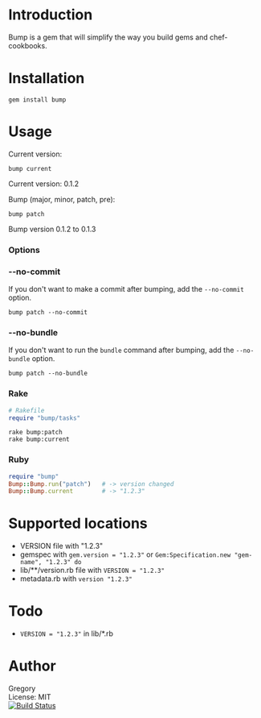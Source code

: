 # Introduction
Bump is a gem that will simplify the way you build gems and chef-cookbooks.


# Installation

    gem install bump

# Usage

Current version:

    bump current

Current version: 0.1.2

Bump (major, minor, patch, pre):

    bump patch

Bump version 0.1.2 to 0.1.3

### Options

### --no-commit
If you don't want to make a commit after bumping, add the `--no-commit` option.
    
    bump patch --no-commit


### --no-bundle
If you don't want to run the `bundle` command after bumping, add the `--no-bundle` option.
    
    bump patch --no-bundle

### Rake

```Ruby
# Rakefile
require "bump/tasks"
```

    rake bump:patch
    rake bump:current

### Ruby
```Ruby
require "bump"
Bump::Bump.run("patch")   # -> version changed
Bump::Bump.current        # -> "1.2.3"
```

# Supported locations
 - VERSION file with "1.2.3"
 - gemspec with `gem.version = "1.2.3"` or `Gem:Specification.new "gem-name", "1.2.3" do`
 - lib/**/version.rb file with `VERSION = "1.2.3"`
 - metadata.rb with `version "1.2.3"`

# Todo

 - `VERSION = "1.2.3"` in lib/*.rb

# Author
Gregory<br/>
License: MIT<br/>
[![Build Status](https://travis-ci.org/gregorym/bump.png)](https://travis-ci.org/gregorym/bump)


